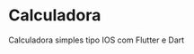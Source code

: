# Calculadora


Calculadora simples tipo IOS com Flutter e Dart             
               
     

     
